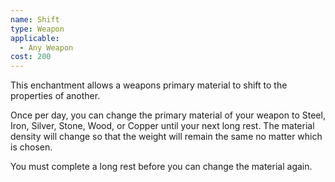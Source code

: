 ```yaml
---
name: Shift
type: Weapon
applicable:
  - Any Weapon
cost: 200
---
```

This enchantment allows a weapons primary material to shift to the properties of another.

Once per day, you can change the primary material of your weapon to Steel, Iron, Silver, Stone, Wood, or Copper until your next long rest. The material density will change so that the weight will remain the same no matter which is chosen.

You must complete a long rest before you can change the material again.